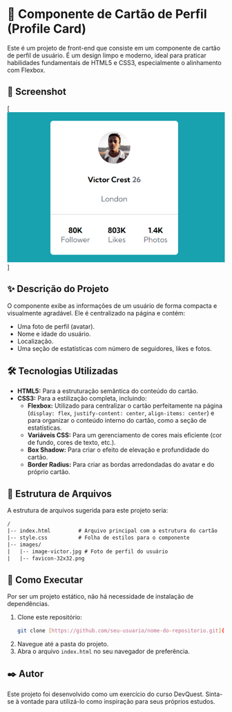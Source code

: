 # 🚀 Componente de Cartão de Perfil (Profile Card)

Este é um projeto de front-end que consiste em um componente de cartão de perfil de usuário. É um design limpo e moderno, ideal para praticar habilidades fundamentais de HTML5 e CSS3, especialmente o alinhamento com Flexbox.

## 📸 Screenshot

[<img src="./images/card.gif" alt="screenshot">]

## ✨ Descrição do Projeto

O componente exibe as informações de um usuário de forma compacta e visualmente agradável. Ele é centralizado na página e contém:
- Uma foto de perfil (avatar).
- Nome e idade do usuário.
- Localização.
- Uma seção de estatísticas com número de seguidores, likes e fotos.

## 🛠️ Tecnologias Utilizadas

- **HTML5:** Para a estruturação semântica do conteúdo do cartão.
- **CSS3:** Para a estilização completa, incluindo:
    - **Flexbox:** Utilizado para centralizar o cartão perfeitamente na página (`display: flex`, `justify-content: center`, `align-items: center`) e para organizar o conteúdo interno do cartão, como a seção de estatísticas.
    - **Variáveis CSS:** Para um gerenciamento de cores mais eficiente (cor de fundo, cores de texto, etc.).
    - **Box Shadow:** Para criar o efeito de elevação e profundidade do cartão.
    - **Border Radius:** Para criar as bordas arredondadas do avatar e do próprio cartão.

## 📂 Estrutura de Arquivos

A estrutura de arquivos sugerida para este projeto seria:

```
/
|-- index.html         # Arquivo principal com a estrutura do cartão
|-- style.css          # Folha de estilos para o componente
|-- images/
|   |-- image-victor.jpg # Foto de perfil do usuário
|   |-- favicon-32x32.png
```

## 📄 Como Executar

Por ser um projeto estático, não há necessidade de instalação de dependências.

1.  Clone este repositório:
    ```bash
    git clone [https://github.com/seu-usuario/nome-do-repositorio.git](https://github.com/seu-usuario/nome-do-repositorio.git)
    ```
2.  Navegue até a pasta do projeto.
3.  Abra o arquivo `index.html` no seu navegador de preferência.

## ✒️ Autor

Este projeto foi desenvolvido como um exercício do curso DevQuest. Sinta-se à vontade para utilizá-lo como inspiração para seus próprios estudos.
